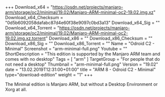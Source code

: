 +++
Download_x64 = "https://osdn.net/projects/manjaro-arm/storage/oc2/minimal/19.02/Manjaro-ARM-minimal-oc2-19.02.img.xz"
Download_x64_Checksum = "0d5b6092058dafabc87d4e60f38e9097c0bd3a13"
Download_x64_Sig = ""
Download_x64_Torrent = "https://osdn.net/projects/manjaro-arm/storage/oc2/minimal/19.02/Manjaro-ARM-minimal-oc2-19.02.img.xz.torrent"
Download_x86 = ""
Download_x86_Checksum = ""
Download_x86_Sig = ""
Download_x86_Torrent = ""
Name = "Odroid C2 - Minimal"
Screenshot = "arm-minimal-full.png"
Youtube = ""
ShortDescription = "This edition is supported by the Manjaro ARM team and comes with no desktop"
Tags = [ "arm" ]
TargetGroup = "For people that do not need a desktop"
Thumbnail = "arm-minimal-full.png"
Version = "19.02"
date = "13.02.2019T12:31:00+01:00"
title = "ARM 8 - Odroid C2 - Minimal"
type="download-edition"
weight = "1"
+++

The Minimal edition is Manjaro ARM, but without a Desktop Environment or Xorg at all.

